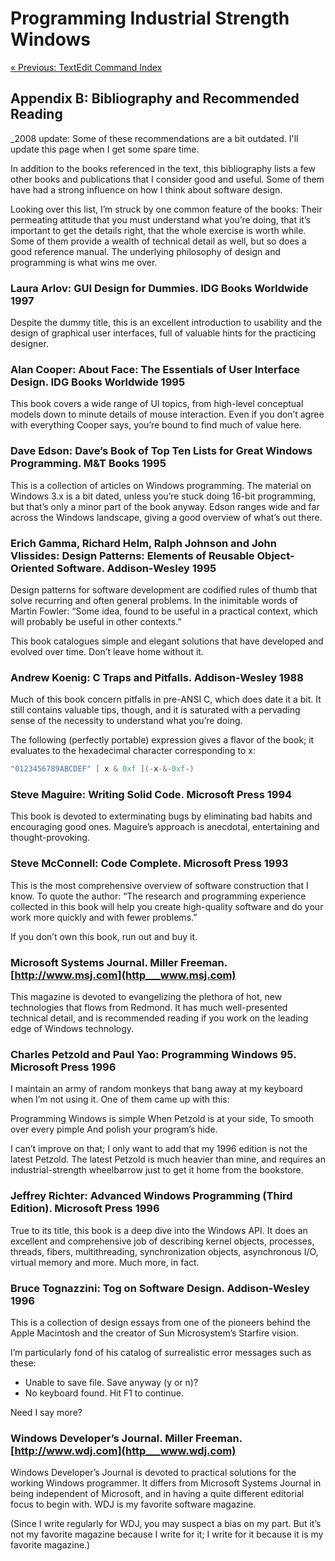 ﻿# Programming Industrial Strength Windows

[« Previous: TextEdit Command Index](Appendix-A-TextEdit-Command-Index.md)

## Appendix B: Bibliography and Recommended Reading

 _2008 update: Some of these recommendations are a bit outdated. I'll update this page when I get some spare time.

In addition to the books referenced in the text, this bibliography lists a few other books and publications that I consider good and useful. Some of them have had a strong influence on how I think about software design.

Looking over this list, I’m struck by one common feature of the books: Their permeating attitude that you must understand what you’re doing, that it’s important to get the details right, that the whole exercise is worth while. Some of them provide a wealth of technical detail as well, but so does a good reference manual. The underlying philosophy of design and programming is what wins me over.

### Laura Arlov: GUI Design for Dummies. IDG Books Worldwide 1997

Despite the dummy title, this is an excellent introduction to usability and the design of graphical user interfaces, full of valuable hints for the practicing designer.

### Alan Cooper: About Face: The Essentials of User Interface Design. IDG Books Worldwide 1995

This book covers a wide range of UI topics, from high-level conceptual models down to minute details of mouse interaction. Even if you don’t agree with everything Cooper says, you’re bound to find much of value here.

### Dave Edson: Dave’s Book of Top Ten Lists for Great Windows Programming. M&T Books 1995

This is a collection of articles on Windows programming. The material on Windows 3.x is a bit dated, unless you’re stuck doing 16-bit programming, but that’s only a minor part of the book anyway. Edson ranges wide and far across the Windows landscape, giving a good overview of what’s out there.

### Erich Gamma, Richard Helm, Ralph Johnson and John Vlissides: Design Patterns: Elements of Reusable Object-Oriented Software. Addison-Wesley 1995

Design patterns for software development are codified rules of thumb that solve recurring and often general problems. In the inimitable words of Martin Fowler: “Some idea, found to be useful in a practical context, which will probably be useful in other contexts.”

This book catalogues simple and elegant solutions that have developed and evolved over time. Don’t leave home without it.

### Andrew Koenig: C Traps and Pitfalls. Addison-Wesley 1988

Much of this book concern pitfalls in pre-ANSI C, which does date it a bit. It still contains valuable tips, though, and it is saturated with a pervading sense of the necessity to understand what you’re doing.

The following (perfectly portable) expression gives a flavor of the book; it evaluates to the hexadecimal character corresponding to x:

```C++
"0123456789ABCDEF" [ x & 0xf ](-x-&-0xf-)
```

### Steve Maguire: Writing Solid Code. Microsoft Press 1994

This book is devoted to exterminating bugs by eliminating bad habits and encouraging good ones. Maguire’s approach is anecdotal, entertaining and thought-provoking.

### Steve McConnell: Code Complete. Microsoft Press 1993

This is the most comprehensive overview of software construction that I know. To quote the author: “The research and programming experience collected in this book will help you create high-quality software and do your work more quickly and with fewer problems.”

If you don’t own this book, run out and buy it.

### Microsoft Systems Journal. Miller Freeman. [http://www.msj.com](http___www.msj.com)

This magazine is devoted to evangelizing the plethora of hot, new technologies that flows from Redmond. It has much well-presented technical detail, and is recommended reading if you work on the leading edge of Windows technology.

### Charles Petzold and Paul Yao: Programming Windows 95. Microsoft Press 1996

I maintain an army of random monkeys that bang away at my keyboard when I’m not using it. One of them came up with this:

Programming Windows is simple
When Petzold is at your side,
To smooth over every pimple
And polish your program’s hide.

I can’t improve on that; I only want to add that my 1996 edition is not the latest Petzold. The latest Petzold is much heavier than mine, and requires an industrial-strength wheelbarrow just to get it home from the bookstore.

### Jeffrey Richter: Advanced Windows Programming (Third Edition). Microsoft Press 1996

True to its title, this book is a deep dive into the Windows API. It does an excellent and comprehensive job of describing kernel objects, processes, threads, fibers, multithreading, synchronization objects, asynchronous I/O, virtual memory and more. Much more, in fact.

### Bruce Tognazzini: Tog on Software Design. Addison-Wesley 1996

This is a collection of design essays from one of the pioneers behind the Apple Macintosh and the creator of Sun Microsystem’s Starfire vision.

I’m particularly fond of his catalog of surrealistic error messages such as these:

* Unable to save file. Save anyway (y or n)?
* No keyboard found. Hit F1 to continue.

Need I say more?

### Windows Developer’s Journal. Miller Freeman. [http://www.wdj.com](http___www.wdj.com)

Windows Developer’s Journal is devoted to practical solutions for the working Windows programmer. It differs from Microsoft Systems Journal in being independent of Microsoft, and in having a quite different editorial focus to begin with. WDJ is my favorite software magazine.

(Since I write regularly for WDJ, you may suspect a bias on my part. But it’s not my favorite magazine because I write for it; I write for it because it is my favorite magazine.)
